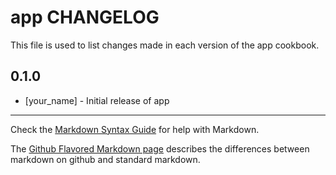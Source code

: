 app CHANGELOG
==================

This file is used to list changes made in each version of the app cookbook.

0.1.0
-----
- [your_name] - Initial release of app

- - -
Check the [Markdown Syntax Guide](http://daringfireball.net/projects/markdown/syntax) for help with Markdown.

The [Github Flavored Markdown page](http://github.github.com/github-flavored-markdown/) describes the differences between markdown on github and standard markdown.
